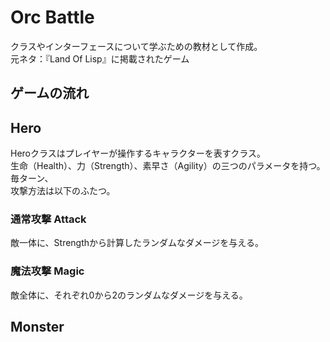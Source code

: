 # Orc Battle

クラスやインターフェースについて学ぶための教材として作成。  
元ネタ：『Land Of Lisp』に掲載されたゲーム

## ゲームの流れ



## Hero
Heroクラスはプレイヤーが操作するキャラクターを表すクラス。  
生命（Health）、力（Strength）、素早さ（Agility）の三つのパラメータを持つ。  
毎ターン、  
攻撃方法は以下のふたつ。  
### 通常攻撃 Attack
敵一体に、Strengthから計算したランダムなダメージを与える。
### 魔法攻撃 Magic
敵全体に、それぞれ0から2のランダムなダメージを与える。

## Monster
